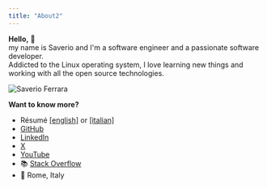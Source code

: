 ```yaml
---
title: "About2"
---
```

**Hello,** 👋  
my name is Saverio and I'm a software engineer and a passionate software developer.  
Addicted to the Linux operating system, I love learning new things and working with all the open source technologies.

![Saverio Ferrara](/img/social-card.jpg)

**Want to know more?**

- Résumé [[english]](/timeline/) or [[italian]](/downloads/fsferrara-cv-it.pdf)
- [GitHub](https://github.com/fsferrara)
- [LinkedIn](https://www.linkedin.com/in/fsferrara)
- [X](https://twitter.com/fsferrara)
- [YouTube](https://www.youtube.com/@fferrara)
- 📚 [Stack Overflow](https://stackoverflow.com/users/729079/saverio-ferrara)
- 📍 Rome, Italy
